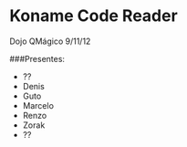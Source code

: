 Koname Code Reader
==================

Dojo QMágico 9/11/12

###Presentes:
* ??
* Denis
* Guto
* Marcelo
* Renzo
* Zorak
* ??
